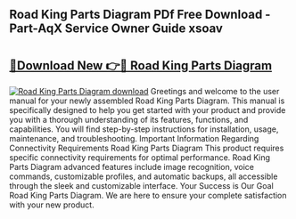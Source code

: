 ## Road King Parts Diagram PDf Free Download - Part-AqX Service Owner Guide xsoav

# <h2><a href="http://dfrmgnq.blite.top/?on=Road+King+Parts+Diagram">🔗Download New 👉🔴 Road King Parts Diagram</a></h2>

[![Road King Parts Diagram download](https://i.imgur.com/lujVjoI.png)](http://dfrmgnq.blite.top/?on=Road+King+Parts+Diagram)
Greetings and welcome to the user manual for your newly assembled Road King Parts Diagram. This manual is specifically designed to help you get started with your product and provide you with a thorough understanding of its features, functions, and capabilities. You will find step-by-step instructions for installation, usage, maintenance, and troubleshooting. Important Information Regarding Connectivity Requirements Road King Parts Diagram This product requires specific connectivity requirements for optimal performance. Road King Parts Diagram advanced features include image recognition, voice commands, customizable profiles, and automatic backups, all accessible through the sleek and customizable interface. Your Success is Our Goal Road King Parts Diagram. We are here to ensure your complete satisfaction with your new product.
